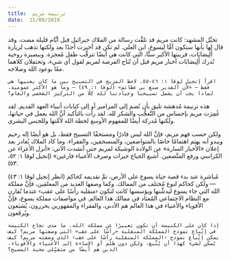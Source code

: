 ```yaml
---
title:  ترنيمة مريم
date:  11/08/2019
---
```


تخيَّل المشهد: كانت مريم قد تلقَّت رسالة من الملاك جبرائيل قبل أيَّام قليلة مضت. وقد قال لها بأنها ستكون أمًّا ليسوع، ابن العلي. لم تكن قد أخبرت أحدًا بعد ولكنها تذهب لزيارة أَلِيصَابَات، قريبتها الأكبر سنًّا، التي كانت هي أيضًا تترقَّب طفل مُعجزة. وببصيرة روحية تُدرك أَلِيصَابَات أخبار مريم قبل أن تُتاح الفرصة لمريم لقول أي شيء، وتحتفلان كلاهما معًا بوعود الله وصلاحه.

`اقرأ إنجيل لوقا ١: ٤٦-٥٥. لاحظ المزيج في التسبيح بين ما كان يعنيها هي فقط — «لأن القدير صنع بي عظائم» (لوقا ١: ٤٩) — وما هو الأكثر عمومية. لماذا يجب أن يشمل تسبيحنا وعبادتنا لله كلًا من التركيز الشخصي والعام؟`

هذه ترنيمة مُدهشة تليق بأن تُضم إلى المزامير أو إلى كتابات أنبياء العهد القديم. لقد غُمِرَت مريم بإحساس من التَّعجُّب والشكر لله. لقد رأت بالتأكيد أنَّ الله يعمل في حياتها، ولكنها مُدركة أيضًا للمفهوم الأوسع لخطة الله لأمَّتها وللجنس البشري.

ولكن حسب فهم مريم، فإنَّ الله ليس قادرًا ومستحقًا التسبيح فقط، بل هو أيضًا إله رحيم ويبدو أنه يهتم اهتمامًا خاصًا بالمتواضعين، والمنسحقين، والفقراء. وما كاد الملاك يُغادر بعد إعلان «الأخبار السارة» عن الولادة الوشيكة لمريم حتى أنشدت الآتي: «أنزل الأعزاء عن الكراسي ورفع المتَّضعين. أشبع الجياع خيرات وصرف الأغنياء فارغين» (إنجيل لوقا ١: ٥٢، ٥٣).

مُباشرة عند بدء قصة حياة يسوع على الأرض، تمَّ تقديمه كحاكم (انظر إنجيل لوقا ١: ٤٣) — ولكن كحاكم لنوع مُختلف من الممالك. وكما وصفها العديد من المعلقين، فإنَّ مملكة الله التي جاء يسوع ليدشِّنها ويؤسسها كانت لتكون ‹منقلبة رأسًا على عقب› عندما تُقارن مع النظام الاجتماعي المُعتاد في ممالك هذا العالم. في مواصفات مملكة يسوع، فإنَّ الأقوياء والأغنياء في هذا العالم هم الأدنى، والفقراء والمقهورين يحررون، يُشبَعون ويُرفَعون.

`إذا كان على الكنيسة أن تكون تعبيرًا عن مملكة الله، ما مدى نجاح الكنيسة في إتِّباع نموذج المملكة المنقلبة «رأسًا على عقب» التي وصفتها مريم؟ كيف يمكن إتِّباع نموذج ‹المملكة المنقلبة رأسًا على عقب› الذي وصفته مريم؟ كيف يُمكن لشيء كهذا أن يُتَّبع، ولكن دون ظلم أو الإساءة إلى الأغنياء والأقوياء، الذين هم أيضًا من متقبِّلي محبة المسيح؟`
